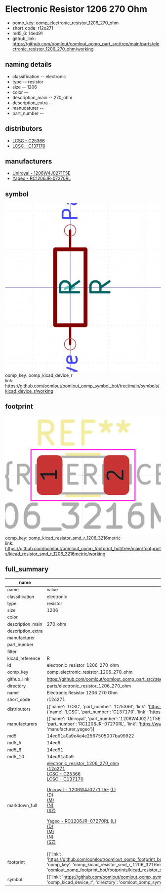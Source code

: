 # Electronic Resistor 1206 270 Ohm

  
* oomp_key: oomp_electronic_resistor_1206_270_ohm 
* short_code: r12o271
* md5_6: 14ed91  
* github_link: https://github.com/oomlout/oomlout_oomp_part_src/tree/main/parts/electronic_resistor_1206_270_ohm/working  
## naming details
* classification -- electronic
* type -- resistor
* size -- 1206
* color -- 
* description_main -- 270_ohm
* description_extra -- 
* manucaturer -- 
* part_number -- 

## distributors
* [LCSC - C25366](https://lcsc.com/product-detail/C25366.html)  
* [LCSC - C137170](https://lcsc.com/product-detail/C137170.html)  

## manufacturers
* [Uniroyal - 1206W4J0271T5E]()  
* [Yageo - RC1206JR-07270RL](https://www.yageo.com/en/Chart/Download/pdf/RC1206JR-07270RL)  

## symbol

![](symbol/0/working/working_600.png)  
oomp_key: oomp_kicad_device_r  
link: https://github.com/oomlout/oomlout_oomp_symbol_bot/tree/main/symbols/kicad_device_r/working  

## footprint

![](footprint/0/working/working_600.png)  
oomp_key: oomp_kicad_resistor_smd_r_1206_3216metric  
link: https://github.com/oomlout/oomlout_oomp_footprint_bot/tree/main/footprints/kicad_resistor_smd_r_1206_3216metric/working  

## full_summary
| name | value | 
| --- | --- | 
| name | value | 
| classification | electronic | 
| type | resistor | 
| size | 1206 | 
| color |  | 
| description_main | 270_ohm | 
| description_extra |  | 
| manufacturer |  | 
| part_number |  | 
| filter |  | 
| kicad_reference | R | 
| id | electronic_resistor_1206_270_ohm | 
| oomp_key | oomp_electronic_resistor_1206_270_ohm | 
| github_link | https://github.com/oomlout/oomlout_oomp_part_src/tree/main/parts/electronic_resistor_1206_270_ohm/working | 
| directory | parts/electronic_resistor_1206_270_ohm | 
| name | Electronic Resistor 1206 270 Ohm | 
| short_code | r12o271 | 
| distributors | [{'name': 'LCSC', 'part_number': 'C25366', 'link': 'https://lcsc.com/product-detail/C25366.html', 'id': 'distributor_lcsc'}, {'name': 'LCSC', 'part_number': 'C137170', 'link': 'https://lcsc.com/product-detail/C137170.html', 'id': 'distributor_lcsc'}] | 
| manufacturers | [{'name': 'Uniroyal', 'part_number': '1206W4J0271T5E', 'link': '', 'id': 'manufacturer_uniroyal'}, {'name': 'Yageo', 'part_number': 'RC1206JR-07270RL', 'link': 'https://www.yageo.com/en/Chart/Download/pdf/RC1206JR-07270RL', 'id': 'manufacturer_yageo'}] | 
| md5 | 14ed91a0a9e4e4e2567505007ba99922 | 
| md5_5 | 14ed9 | 
| md5_6 | 14ed91 | 
| md5_10 | 14ed91a0a9 | 
| markdown_full | [electronic_resistor_1206_270_ohm](https://github.com/oomlout/oomlout_oomp_part_src/tree/main/parts/electronic_resistor_1206_270_ohm/working)<br>[r12o271](https://github.com/oomlout/oomlout_oomp_part_src/tree/main/parts/electronic_resistor_1206_270_ohm/working)<br>[LCSC - C25366<br>](https://lcsc.com/product-detail/C25366.html)[LCSC - C137170<br>](https://lcsc.com/product-detail/C137170.html)<br>[Uniroyal - 1206W4J0271T5E]() [(L)<br>](https://www.lcsc.com/search?q=1206W4J0271T5E)[(D)<br>](https://www.digikey.com/en/products?,keywords=1206W4J0271T5E)[(M)<br>](https://www.mouser.com/Search/Refine?Keyword=1206W4J0271T5E)[(N)<br>](https://www.newark.com/search?st=1206W4J0271T5E)[(SZ)<br>](https://so.szlcsc.com/global.html?k=1206W4J0271T5E)<br>[Yageo - RC1206JR-07270RL](https://www.yageo.com/en/Chart/Download/pdf/RC1206JR-07270RL) [(L)<br>](https://www.lcsc.com/search?q=RC1206JR-07270RL)[(D)<br>](https://www.digikey.com/en/products?,keywords=RC1206JR-07270RL)[(M)<br>](https://www.mouser.com/Search/Refine?Keyword=RC1206JR-07270RL)[(N)<br>](https://www.newark.com/search?st=RC1206JR-07270RL)[(SZ)<br>](https://so.szlcsc.com/global.html?k=RC1206JR-07270RL)<br> | 
| footprint | [{'link': 'https://github.com/oomlout/oomlout_oomp_footprint_bot/tree/main/foootprntss/kicad_resistor_smd_r_1206_3216metric', 'oomp_key': 'oomp_kicad_resistor_smd_r_1206_3216metric', 'directory': 'oomlout_oomp_footprint_bot/footprints/kicad_resistor_smd_r_1206_3216metric//working/working.kicad_mod'}] | 
| symbol | [{'link': 'https://github.com/oomlout/oomlout_oomp_symbol_bot/tree/main/symbols/kicad_device_r', 'oomp_key': 'oomp_kicad_device_r', 'directory': 'oomlout_oomp_symbol_bot/symbols/kicad_device_r//working/working.kicad_sym'}] | 
